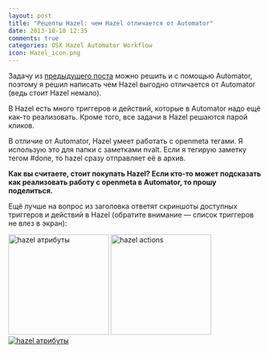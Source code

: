 ```yaml
---
layout: post
title: "Рецепты Hazel: чем Hazel отличается от Automator"
date: 2013-10-18 12:35
comments: true
categories: OSX Hazel Automator Workflow
icon: Hazel_icon.png
---
```

Задачу из [предыдущего поста](http://localhost:4000/blog/2013/10/18/hazel-clean-desktop/) можно решить и с помощью Automator, поэтому я решил написать чем Hazel выгодно отличается от Automator (ведь стоит Hazel немало).

В Hazel есть много триггеров и действий, которые в Automator надо ещё как-то реализовать. Кроме того, все задачи в Hazel решаются парой кликов.

В отличие от Automator, Hazel умеет работать с openmeta тегами. Я использую это для папки с заметками nvalt. Если я тегирую заметку тегом #done, то hazel сразу отправляет её в архив.

**Как вы считаете, стоит покупать Hazel? Если кто-то может подсказать как реализовать работу с openmeta в Automator, то прошу поделиться.**

Ещё лучше на вопрос из заголовка ответят скриншоты доступных триггеров и действий в Hazel (обратите внимание — список триггеров не влез в экран):

<a class="screenshot" href="https://www.monosnap.com/image/xOtmn6UWWjiap7FKWgnhDv2Y2.png" rel="screenshot" title="Список часто используемых атрибутов"><img src="https://www.monosnap.com/image/xOtmn6UWWjiap7FKWgnhDv2Y2.png" alt="hazel атрибуты" style="width: 200px;" /></a>
<a class="screenshot" href="https://www.monosnap.com/image/cXupe49q8wV69hCMlikJW58EL.png" rel="screenshot" title="Список действий"><img src="https://www.monosnap.com/image/cXupe49q8wV69hCMlikJW58EL.png" alt="hazel actions" style="width: 200px;" /></a>
<a class="screenshot" href="https://www.monosnap.com/image/lJDhF2BIdtmvyikyEyxv8wbKl.png" rel="screenshot" title="Полный список атрибутов (обратите внимание на положение скролла)"><img src="https://www.monosnap.com/image/lJDhF2BIdtmvyikyEyxv8wbKl.png" alt="hazel атрибуты" /></a>